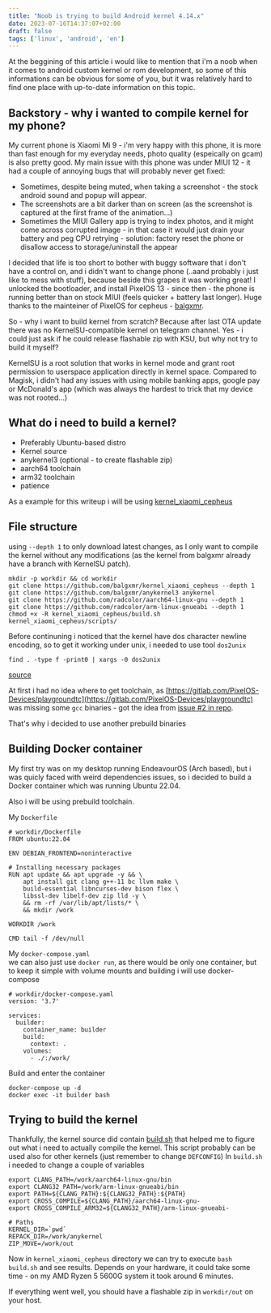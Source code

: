 ```yaml
---
title: "Noob is trying to build Android kernel 4.14.x"
date: 2023-07-16T14:37:07+02:00
draft: false
tags: ['linux', 'android', 'en']
---
```

At the beggining of this article i would like to mention that i'm a noob when it comes to android custom kernel or rom development, so some of this informations can be obvious for some of you, but it was relatively hard to find one place with up-to-date information on this topic.

## Backstory - why i wanted to compile kernel for my phone?
My current phone is Xiaomi Mi 9 - i'm very happy with this phone, it is more than fast enough for my everyday needs, photo quality (espeically on gcam) is also pretty good. My main issue with this phone was under MIUI 12 - it had a couple of annoying bugs that will probably never get fixed:
* Sometimes, despite being muted, when taking a screenshot - the stock android sound and popup will appear.
* The screenshots are a bit darker than on screen (as the screenshot is captured at the first frame of the animation...)
* Sometimes the MIUI Gallery app is trying to index photos, and it might come across corrupted image - in that case it would just drain your battery and peg CPU retrying - solution: factory reset the phone or disallow access to storage/uninstall the appear

I decided that life is too short to bother with buggy software that i don't have a control on, and i didn't want to change phone (..aand probably i just like to mess with stuff), because beside this grapes it was working great!
I unlocked the bootloader, and install PixelOS 13 - since then - the phone is running better than on stock MIUI (feels quicker + battery last longer). Huge thanks to the mainteiner of PixelOS for cepheus - [balgxmr](https://forum.xda-developers.com/m/balgxmr.9196567/).

So - why i want to build kernel from scratch? Because after last OTA update there was no KernelSU-compatible kernel on telegram channel. Yes - i could just ask if he could release flashable zip with KSU, but why not try to build it myself?

KernelSU is a root solution that works in kernel mode and grant root permission to userspace application directly in kernel space. Compared to Magisk, i didn't had any issues with using mobile banking apps, google pay or McDonald's app (which was always the hardest to trick that my device was not rooted...)

## What do i need to build a kernel?
* Preferably Ubuntu-based distro
* Kernel source
* anykernel3 (optional - to create flashable zip)
* aarch64 toolchain
* arm32 toolchain
* patience

As a example for this writeup i will be using [kernel_xiaomi_cepheus](https://github.com/balgxmr/kernel_xiaomi_cepheus)

## File structure

using `--depth 1` to only download latest changes, as I only want to compile the kernel without any modifications (as the kernel from balgxmr already have a branch with KernelSU patch).
```
mkdir -p workdir && cd workdir
git clone https://github.com/balgxmr/kernel_xiaomi_cepheus --depth 1
git clone https://github.com/balgxmr/anykernel3 anykernel
git clone https://github.com/radcolor/aarch64-linux-gnu --depth 1
git clone https://github.com/radcolor/arm-linux-gnueabi --depth 1
chmod +x -R kernel_xiaomi_cepheus/build.sh kernel_xiaomi_cepheus/scripts/
```

Before continuning i noticed that the kernel have dos character newline encoding, so to get it working under unix, i needed to use tool `dos2unix`
```
find . -type f -print0 | xargs -0 dos2unix
```
[source](https://stackoverflow.com/a/11929475)

At first i had no idea where to get toolchain, as [https://gitlab.com/PixelOS-Devices/playgroundtc](https://gitlab.com/PixelOS-Devices/playgroundtc) was missing some `gcc` binaries - got the idea from [issue #2 in repo](https://github.com/balgxmr/kernel_xiaomi_cepheus/issues/2).

That's why i decided to use another prebuild binaries

## Building Docker container
My first try was on my desktop running EndeavourOS (Arch based), but i was quicly faced with weird dependencies issues, so i decided to build a Docker container which was running Ubuntu 22.04.

Also i will be using prebuild toolchain.

My `Dockerfile`
```
# workdir/Dockerfile
FROM ubuntu:22.04

ENV DEBIAN_FRONTEND=noninteractive

# Installing necessary packages
RUN apt update && apt upgrade -y && \
    apt install git clang g++-11 bc llvm make \
    build-essential libncurses-dev bison flex \
    libssl-dev libelf-dev zip lld -y \
    && rm -rf /var/lib/apt/lists/* \
    && mkdir /work

WORKDIR /work

CMD tail -f /dev/null

```
My `docker-compose.yaml`  
we can also just use `docker run`, as there would be only one container, but to keep it simple with volume mounts and building i will use docker-compose
```
# workdir/docker-compose.yaml
version: '3.7'

services:
  builder:
    container_name: builder
    build:
      context: .
    volumes:
      - ./:/work/
```

Build and enter the container
```
docker-compose up -d
docker exec -it builder bash
```

## Trying to build the kernel
Thankfully, the kernel source did contain [build.sh](https://github.com/balgxmr/kernel_xiaomi_cepheus/blob/fe075fd2f6dd52abc5b728f64c9f9ad3d0c4ff12/build.sh) that helped me to figure out what i need to actually compile the kernel. This script probably can be used also for other kernels (just remember to change `DEFCONFIG`)
In `build.sh` i needed to change a couple of variables
```
export CLANG_PATH=/work/aarch64-linux-gnu/bin
export CLANG32_PATH=/work/arm-linux-gnueabi/bin
export PATH=${CLANG_PATH}:${CLANG32_PATH}:${PATH}
export CROSS_COMPILE=${CLANG_PATH}/aarch64-linux-gnu-
export CROSS_COMPILE_ARM32=${CLANG32_PATH}/arm-linux-gnueabi-

# Paths
KERNEL_DIR=`pwd`
REPACK_DIR=/work/anykernel
ZIP_MOVE=/work/out
```

Now in `kernel_xiaomi_cepheus` directory we can try to execute `bash build.sh` and see results.
Depends on your hardware, it could take some time - on my AMD Ryzen 5 5600G system it took around 6 minutes.

If everything went well, you should have a flashable zip in `workdir/out` on your host. 
